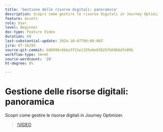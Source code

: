 ```yaml
---
title: 'Gestione delle risorse digitali: panoramica'
description: Scopri come gestire le risorse digitali in Journey Optimizer.
feature: Assets
role: User
level: Beginner
doc-type: Feature Video
duration: 69
last-substantial-update: 2024-10-07T00:00:00Z
jira: KT-16293
source-git-commit: b88998c6bba3f21e1325e0e03025fb6066d7e89b
workflow-type: tm+mt
source-wordcount: '28'
ht-degree: 0%

---
```



# Gestione delle risorse digitali: panoramica

Scopri come gestire le risorse digitali in Journey Optimizer.

>[!VIDEO](https://video.tv.adobe.com/v/3432674/?learn=on)
